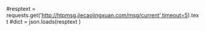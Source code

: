#resptext = requests.get('http://htpmsg.jiecaojingxuan.com/msg/current',timeout=5).text
#dict = json.loads(resptext )
